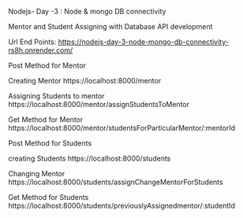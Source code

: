 Nodejs- Day -3 : Node & mongo DB connectivity

Mentor and Student Assigning with Database API development

Url End Points: https://nodejs-day-3-node-mongo-db-connectivity-rs8h.onrender.com/

Post Method for Mentor 

Creating Mentor
https://localhost:8000/mentor

Assigning Students to mentor
https://localhost:8000/mentor/assignStudentsToMentor

Get Method for Mentor
https://localhost:8000/mentor/studentsForParticularMentor/:mentorId


Post Method for Students

creating Students
https://localhost:8000/students

Changing Mentor
https://localhost:8000/students/assignChangeMentorForStudents

Get Method for Students
https://localhost:8000/students/previouslyAssignedmentor/:studentId



